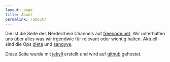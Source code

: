 ```yaml
---
layout: page
title: About
permalink: /about/
---
```


Die ist die Seite des Nerderrhein Channels auf [freenode.net](irc://irc.freenode.net/nerderrhein). Wir unterhalten uns über alles was wir irgendwie für relevant oder wichtig halten. Aktuell sind die Ops [dieta](https://twitter.com/dietanu) und [sangyye](https://twitter.com/sangyye).


Diese Seite wurde mit [jekyll](http://jekyllrb.com/) erstellt und wird auf [github](https://github.com/Nerderrhein/nerderrhein.github.io) gehostet.

